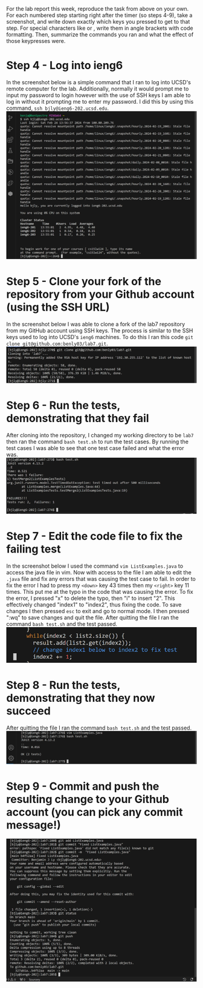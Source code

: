 For the lab report this week, reproduce the task from above on your own. For each numbered step starting right after the timer (so steps 4-9), take a screenshot, and write down exactly which keys you pressed to get to that step. For special characters like <enter> or <tab>, write them in angle brackets with code formatting. Then, summarize the commands you ran and what the effect of those keypresses were.
# Step 4 - Log into ieng6
In the screenshot below is a simple command that I ran to log into UCSD's remote computer for the lab. Additionally, normally it would prompt me to input my password to login however with the use of SSH keys I am able to log in without it prompting me to enter my password. I did this by using this command, `ssh bjly@ieng6-202.ucsd.edu`.
![Image](loggingintoieng.png)

# Step 5 - Clone your fork of the repository from your Github account (using the SSH URL)
In the screenshot below I was able to clone a fork of the lab7 repository from my GitHub account using SSH keys. The process is similar to the SSH keys used to log into UCSD's `ieng6` machines. To do this I ran this code `git clone git@github.com:benly03/lab7.git`.
![Image](cloningintorepositoryusinggithubssh.png)

# Step 6 - Run the tests, demonstrating that they fail
After cloning into the repository, I changed my working directory to be `lab7` then ran the command `bash test.sh` to run the test cases. By running the test cases I was able to see that one test case failed and what the error was.
![Image](proofthattestfails.png)

# Step 7 - Edit the code file to fix the failing test
In the screenshot below I used the command `vim ListExamples.java` to access the java file in vim. Now with access to the file I am able to edit the `.java` file and fix any errors that was causing the test case to fail. In order to fix the error I had to press my `<down>` key 43 times then my `<right>` key 11 times. This put me at the typo in the code that was causing the error. To fix the error, I pressed "x" to delete the typo, then "i" to insert "2". This effectively changed "index1" to "index2", thus fixing the code. To save changes I then pressed `esc` to exit and go to normal mode. I then pressed ":wq" to save changes and quit the file. After quitting the file I ran the command `bash test.sh` and the test passed.
![Image](fixedcodeportion.png)

# Step 8 - Run the tests, demonstrating that they now succeed
After quitting the file I ran the command `bash test.sh` and the test passed.
![Image](alltestspassed.png)

# Step 9 - Commit and push the resulting change to your Github account (you can pick any commit message!)
![Image](actualgitpushandcommitchanges.png)

